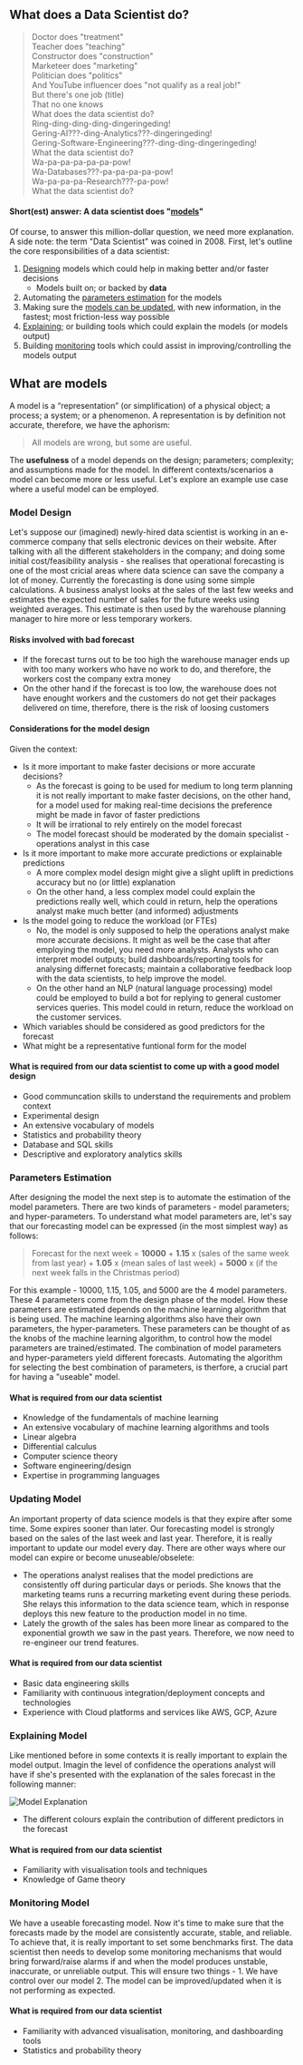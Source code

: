 
## What does a Data Scientist do?

>Doctor does "treatment"<br>
Teacher does "teaching"<br>
Constructor does "construction"<br>
Marketeer does "marketing"<br>
Politician does "politics"<br>
And YouTube influencer does "not qualify as a real job!"<br>
But there's one job (title)<br>
That no one knows<br>
What does the data scientist do?<br>
Ring-ding-ding-ding-dingeringeding!<br>
Gering-AI???-ding-Analytics???-dingeringeding!<br>
Gering-Software-Engineering???-ding-ding-dingeringeding!<br>
What the data scientist do?<br>
Wa-pa-pa-pa-pa-pa-pow!<br>
Wa-Databases???-pa-pa-pa-pa-pow!<br>
Wa-pa-pa-pa-Research???-pa-pow!<br>
What the data scientist do?<br>

#### Short(est) answer: A data scientist does "[models](#what-are-models)"
Of course, to answer this million-dollar question, we need more explanation. A side note: the term "Data Scientist" was coined in 2008.
First, let's outline the core responsibilities of a data scientist:
1. [Designing](#model-design) models which could help in making better and/or faster decisions
    * Models built on; or backed by <b>data</b>
2. Automating the [parameters estimation](#parameters-estimation) for the models
3. Making sure the [models can be updated](#updating-model), with new information, in the fastest; most friction-less way possible
4. [Explaining](#explaining-model); or building tools which could explain the models (or models output)
5. Building [monitoring](#monitoring-model) tools which could assist in improving/controlling the models output

## What are models
A model is a “representation” (or simplification) of a physical object; a process; a system; or a phenomenon. 
A representation is by definition not accurate, therefore, we have the aphorism:
>All models are wrong, but some are useful.

The <b>usefulness</b> of a model depends on the design; parameters; complexity; and assumptions made for the model. In different contexts/scenarios a model can become more or less useful. Let's explore an example use case where a useful model can be employed.

### Model Design
Let's suppose our (imagined) newly-hired data scientist is working in an e-commerce company that sells electronic devices on their website. After talking with all the different stakeholders in the company; and doing some initial cost/feasibility analysis - she realises that operational forecasting is one of the most cricial areas where data science can save the company a lot of money. Currently the forecasting is done using some simple calculations. A business analyst looks at the sales of the last few weeks and estimates the expected number of sales for the future weeks using weighted averages. This estimate is then used by the warehouse planning manager to hire more or less temporary workers. 

#### Risks involved with bad forecast
* If the forecast turns out to be too high the warehouse manager ends up with too many workers who have no work to do, and therefore, the workers cost the company extra money
* On the other hand if the forecast is too low, the warehouse does not have enought workers and the customers do not get their packages delivered on time, therefore, there is the risk of loosing customers

#### Considerations for the model design
Given the context:
* Is it more important to make faster decisions or more accurate decisions?
   * As the forecast is going to be used for medium to long term planning it is not really important to make faster decisions, on the other hand, for a model used for making real-time decisions the preference might be made in favor of faster predictions
   * It will be irrational to rely entirely on the model forecast
   * The model forecast should be moderated by the domain specialist - operations analyst in this case
* Is it more important to make more accurate predictions or explainable predictions
   * A more complex model design might give a slight uplift in predictions accuracy but no (or little) explanation
   * On the other hand, a less complex model could explain the predictions really well, which could in return, help the operations analyst make much better (and informed) adjustments
* Is the model going to reduce the workload (or FTEs)
   * No, the model is only supposed to help the operations analyst make more accurate decisions. It might as well be the case that after employing the model, you need more analysts. Analysts who can interpret model outputs; build dashboards/reporting tools for analysing differnet forecasts; maintain a collaborative feedback loop with the data scientists, to help improve the model.
   * On the other hand an NLP (natural language processing) model could be employed to build a bot for replying to general customer services queries. This model could in return, reduce the workload on the customer services.
* Which variables should be considered as good predictors for the forecast
* What might be a representative funtional form for the model

#### What is required from our data scientist to come up with a good model design
* Good communcation skills to understand the requirements and problem context
* Experimental design
* An extensive vocabulary of models
* Statistics and probability theory
* Database and SQL skills
* Descriptive and exploratory analytics skills

### Parameters Estimation
After designing the model the next step is to automate the estimation of the model parameters. There are two kinds of parameters - model parameters; and hyper-parameters. To understand what model parameters are, let's say that our forecasting model can be expressed (in the most simplest way) as follows:

>Forecast for the next week = <b>10000</b> + <b>1.15</b> x (sales of the same week from last year) + <b>1.05</b> x (mean sales of last week) + <b>5000</b> x (if the next week falls in the Christmas period)

For this example - 10000, 1.15, 1.05, and 5000 are the 4 model parameters. These 4 parameters come from the design phase of the model. How these parameters are estimated depends on the machine learning algorithm that is being used. The machine learning algorithms also have their own parameters, the hyper-parameters. These parameters can be thought of as the knobs of the machine learning algorithm, to control how the model parameters are trained/estimated. The combination of model parameters and hyper-parameters yield different forecasts. Automating the algorithm for selecting the best combination of parameters, is therfore, a crucial part for having a "useable" model.

#### What is required from our data scientist
* Knowledge of the fundamentals of machine learning
* An extensive vocabulary of machine learning algorithms and tools
* Linear algebra
* Differential calculus
* Computer science theory
* Software engineering/design
* Expertise in programming languages

### Updating Model
An important property of data science models is that they expire after some time. Some expires sooner than later. Our forecasting model is strongly based on the sales of the last week and last year. Therefore, it is really important to update our model every day. There are other ways where our model can expire or become unuseable/obselete:
* The operations analyst realises that the model predictions are consistently off during particular days or periods. She knows that the marketing teams runs a recurring marketing event during these periods. She relays this information to the data science team, which in response deploys this new feature to the production model in no time.
* Lately the growth of the sales has been more linear as compared to the exponential growth we saw in the past years. Therefore, we now need to re-engineer our trend features.

#### What is required from our data scientist
* Basic data engineering skills
* Familiarity with continuous integration/deployment concepts and technologies
* Experience with Cloud platforms and services like AWS, GCP, Azure

### Explaining Model
Like mentioned before in some contexts it is really important to explain the model output. Imagin the level of confidence the operations analyst will have if she's presented with the explanation of the sales forecast in the following manner:

![Model Explanation](./model-explanation.jpg)

* The different colours explain the contribution of different predictors in the forecast

#### What is required from our data scientist
* Familiarity with visualisation tools and techniques
* Knowledge of Game theory

### Monitoring Model
We have a useable forecasting model. Now it's time to make sure that the forecasts made by the model are consistently accurate, stable, and reliable. To achieve that, it is really important to set some benchmarks first. The data scientist then needs to develop some monitoring mechanisms that would bring forward/raise alarms if and when the model produces unstable, inaccurate, or unreliable output. This will ensure two things - 1. We have control over our model 2. The model can be improved/updated when it is not performing as expected.

#### What is required from our data scientist
* Familiarity with advanced visualisation, monitoring, and dashboarding tools
* Statistics and probability theory
